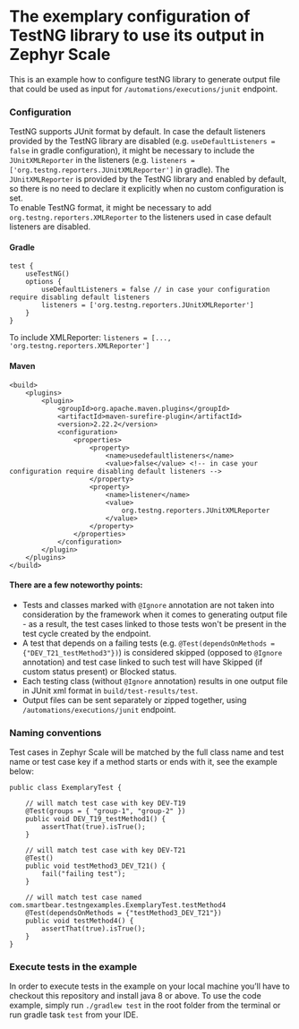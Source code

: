 # The exemplary configuration of TestNG library to use its output in Zephyr Scale 

This is an example how to configure testNG library to generate output file that could be used as input for `/automations/executions/junit` endpoint.

### Configuration 
TestNG supports JUnit format by default.
In case the default listeners provided by the TestNG library are disabled (e.g. `useDefaultListeners = false` in gradle configuration), it might be necessary to include the `JUnitXMLReporter` in the listeners (e.g. `listeners = ['org.testng.reporters.JUnitXMLReporter']` in gradle).
The `JUnitXMLReporter` is provided by the TestNG library and enabled by default, so there is no need to declare it explicitly when no custom configuration is set.  
To enable TestNG format, it might be necessary to add `org.testng.reporters.XMLReporter` to the listeners used in case default listeners are disabled.

#### Gradle

```
test {
    useTestNG()
    options {
        useDefaultListeners = false // in case your configuration require disabling default listeners
        listeners = ['org.testng.reporters.JUnitXMLReporter']
    }
}

```
To include XMLReporter:
`listeners = [..., 'org.testng.reporters.XMLReporter']`

#### Maven
```
<build>
    <plugins>
        <plugin>
            <groupId>org.apache.maven.plugins</groupId>
            <artifactId>maven-surefire-plugin</artifactId>
            <version>2.22.2</version>
            <configuration>
                <properties>
                    <property>
                        <name>usedefaultlisteners</name>
                        <value>false</value> <!-- in case your configuration require disabling default listeners -->
                    </property>
                    <property>
                        <name>listener</name>
                        <value>
                            org.testng.reporters.JUnitXMLReporter
                        </value>
                    </property>
                </properties>
            </configuration>
        </plugin>
    </plugins>
</build>
```
#### There are a few noteworthy points:
- Tests and classes marked with `@Ignore` annotation are not taken into consideration by the framework when it comes to generating output file - as a result, the test cases linked to those tests won't be present in the test cycle created by the endpoint. 
- A test that depends on a failing tests (e.g. `@Test(dependsOnMethods = {"DEV_T21_testMethod3"})`) is considered skipped (opposed to `@Ignore` annotation) and test case linked to such test will have Skipped (if custom status present) or Blocked status.
- Each testing class (without `@Ignore` annotation) results in one output file in JUnit xml format in `build/test-results/test`.
- Output files can be sent separately or zipped together, using `/automations/executions/junit` endpoint.

### Naming conventions
Test cases in Zephyr Scale will be matched by the full class name and test name or test case key if a method starts or ends with it, see the example below:
```
public class ExemplaryTest {

    // will match test case with key DEV-T19
    @Test(groups = { "group-1", "group-2" })
    public void DEV_T19_testMethod1() {
        assertThat(true).isTrue();
    }

    // will match test case with key DEV-T21
    @Test()
    public void testMethod3_DEV_T21() {
        fail("failing test");
    }

    // will match test case named com.smartbear.testngexamples.ExemplaryTest.testMethod4
    @Test(dependsOnMethods = {"testMethod3_DEV_T21"})
    public void testMethod4() {
        assertThat(true).isTrue();
    }
}
```

### Execute tests in the example
In order to execute tests in the example on your local machine you’ll have to checkout this repository and install java 8 or above. 
To use the code example, simply run `./gradlew test` in the root folder from the terminal or run gradle task `test` from your IDE.
